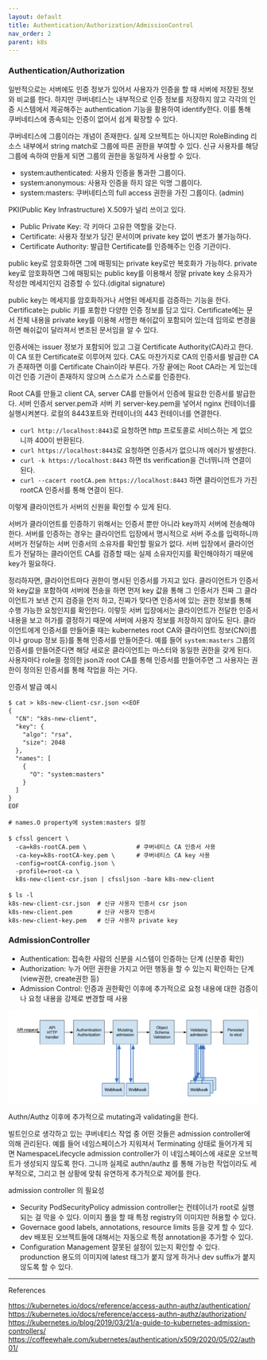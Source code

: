 ```yaml
---
layout: default
title: Authentication/Authorization/AdmissionControl
nav_order: 2
parent: k8s
---
```


### Authentication/Authorization

일반적으로는 서버에도 인증 정보가 있어서 사용자가 인증을 할 때 서버에 저장된 정보와 비교를 한다. 하지만 쿠버네티스는 내부적으로 인증 정보를 저장하지 않고 각각의 인증 시스템에서 제공해주는 authentication 기능을 활용하여 identify한다. 이를 통해 쿠버네티스에 종속되는 인증이 없어서 쉽게 확장할 수 있다.

쿠버네티스에 그룹이라는 개념이 존재한다. 실제 오브젝트는 아니지만 RoleBinding 리소스 내부에서 string match로 그룹에 따른 권한을 부여할 수 있다. 신규 사용자를 해당 그룹에 속하여 만들게 되면 그룹의 권한을 동일하게 사용할 수 있다.

- system:authenticated: 사용자 인증을 통과한 그룹이다.
- system:anonymous: 사용자 인증을 하지 않은 익명 그룹이다.
- system:masters: 쿠버네티스의 full access 권한을 가진 그룹이다. (admin)

PKI(Public Key Infrastructure)
X.509가 널리 쓰이고 있다.

- Public Private Key: 각 키마다 고유한 역할을 갖는다.
- Certificate: 사용자 정보가 담긴 문서이며 private key 없이 변조가 불가능하다.
- Certificate Authority: 발급한 Certificate를 인증해주는 인증 기관이다.

public key로 암호화하면 그에 매핑되는 private key로만 복호화가 가능하다.
private key로 암호화하면 그에 매핑되는 public key를 이용해서 정말 private key 소유자가 작성한 메세지인지 검증할 수 있다.(digital signature)

public key는 메세지를 암호화하거나 서명된 메세지를 검증하는 기능을 한다.
Certificate는 public 키를 포함한 다양한 인증 정보를 담고 있다.
Certificate에는 문서 전체 내용을 private key를 이용해 서명한 해쉬값이 포함되어 있는데 임의로 변경을 하면 해쉬값이 달라져서 변조된 문서임을 알 수 있다.

인증서에는 issuer 정보가 포함되어 있고 그걸 Certificate Authority(CA)라고 한다. 이 CA 또한 Certificate로 이루어져 있다.
CA도 마찬가지로 CA의 인증서를 발급한 CA가 존재하면 이를 Certificate Chain이라 부른다.
가장 끝에는 Root CA라는 게 있는데 이건 인증 기관이 존재하지 않으며 스스로가 스스로를 인증한다.

Root CA를 만들고 client CA, server CA를 만들어서 인증에 필요한 인증서를 발급한다.
서버 인증서 server.pem과 서버 키 server-key.pem을 넣어서 nginx 컨테이너를 실행시켜본다. 로컬의 8443포트와 컨테이너의 443 컨테이너를 연결한다.

- `curl http://localhost:8443`로 요청하면 http 프로토콜로 서비스하는 게 없으니까 400이 반환된다.
- `curl https://localhost:8443`로 요청하면 인증서가 없으니까 에러가 발생한다.
- `curl -k https://localhost:8443` 하면 tls verification을 건너뛰니까 연결이 된다.
- `curl --cacert rootCA.pem https://localhost:8443` 하면 클라이언트가 가진 rootCA 인증서를 통해 연결이 된다.

이렇게 클라이언트가 서버의 신원을 확인할 수 있게 된다.

서버가 클라이언트를 인증하기 위해서는 인증서 뿐만 아니라 key까지 서버에 전송해야한다.
서버를 인증하는 경우는 클라이언트 입장에서 명시적으로 서버 주소를 입력하니까 서버가 전달하는 서버 인증서의 소유자를 확인할 필요가 없다.
서버 입장에서 클라이언트가 전달하는 클라이언트 CA를 검증할 때는 실제 소유자인지를 확인해야하기 때문에 key가 필요하다.

정리하자면, 클라이언트마다 권한이 명시된 인증서를 가지고 있다.
클라이언트가 인증서와 key값을 포함하여 서버에 전송을 하면 먼저 key 값을 통해 그 인증서가 진짜 그 클라이언트가 보낸 건지 검증을 먼저 하고, 진짜가 맞다면 인증서에 있는 권한 정보를 통해 수행 가능한 요청인지를 확인한다.
이렇듯 서버 입장에서는 클라이언트가 전달한 인증서 내용을 보고 허가를 결정하기 때문에 서버에 사용자 정보를 저장하지 않아도 된다.
클라이언트에게 인증서를 만들어줄 때는 kubernetes root CA와 클라이언트 정보(CN이름이나 group 정보 등)를 통해 인증서를 만들어준다.
예를 들어 `system:masters` 그룹의 인증서를 만들어준다면 해당 새로운 클라이언트는 마스터와 동일한 권한을 갖게 된다.
사용자마다 role을 정의한 json과 root CA를 통해 인증서를 만들어주면 그 사용자는 권한이 정의된 인증서를 통해 작업을 하는 거다.

인증서 발급 예시

```
$ cat > k8s-new-client-csr.json <<EOF
{
  "CN": "k8s-new-client",
  "key": {
    "algo": "rsa",
    "size": 2048
  },
  "names": [
    {
      "O": "system:masters"
    }
  ]
}
EOF

# names.O property에 system:masters 설정

$ cfssl gencert \
  -ca=k8s-rootCA.pem \              # 쿠버네티스 CA 인증서 사용
  -ca-key=k8s-rootCA-key.pem \      # 쿠버네티스 CA key 사용
  -config=rootCA-config.json \
  -profile=root-ca \
  k8s-new-client-csr.json | cfssljson -bare k8s-new-client

$ ls -l
k8s-new-client-csr.json  # 신규 사용자 인증서 csr json
k8s-new-client.pem       # 신규 사용자 인증서
k8s-new-client-key.pem   # 신규 사용자 private key
```

### AdmissionController

- Authentication: 접속한 사람의 신분을 시스템이 인증하는 단계 (신분증 확인)
- Authorization: 누가 어떤 권한을 가지고 어떤 행동을 할 수 있는지 확인하는 단계 (view권한, create권한 등)
- Admission Control: 인증과 권한확인 이후에 추가적으로 요청 내용에 대한 검증이나 요청 내용을 강제로 변경할 때 사용

![image](../images/k8s_auth_ac.png)

Authn/Authz 이후에 추가적으로 mutating과 validating을 한다.

빌트인으로 생각하고 있는 쿠버네티스 작업 중 어떤 것들은 admission controller에 의해 관리된다. 예를 들어 네임스페이스가 지워져서 Terminating 상태로 들어가게 되면 NamespaceLifecycle admission controller가 이 네임스페이스에 새로운 오브젝트가 생성되지 않도록 한다. 그니까 실제로 authn/authz 를 통해 가능한 작업이라도 세부적으로, 그리고 현 상황에 맞춰 유연하게 추가적으로 제어를 한다.

admission controller 의 필요성

- Security
  PodSecurityPolicy admission controller는 컨테이너가 root로 실행되는 걸 막을 수 있다.
  이미지 풀을 할 때 특정 registry의 이미지만 허용할 수 있다.
- Governace
  good labels, annotations, resource limits 등을 갖게 할 수 있다.
  dev 배포된 오브젝트들에 대해서는 자동으로 특정 annotation을 추가할 수 있다.
- Configuration Management
  잘못된 설정이 있는지 확인할 수 있다.
  produnction 용도의 이미지에 latest 태그가 붙지 않게 하거나 dev suffix가 붙지 않도록 할 수 있다.

---

References

https://kubernetes.io/docs/reference/access-authn-authz/authentication/
https://kubernetes.io/docs/reference/access-authn-authz/authorization/
https://kubernetes.io/blog/2019/03/21/a-guide-to-kubernetes-admission-controllers/
https://coffeewhale.com/kubernetes/authentication/x509/2020/05/02/auth01/
